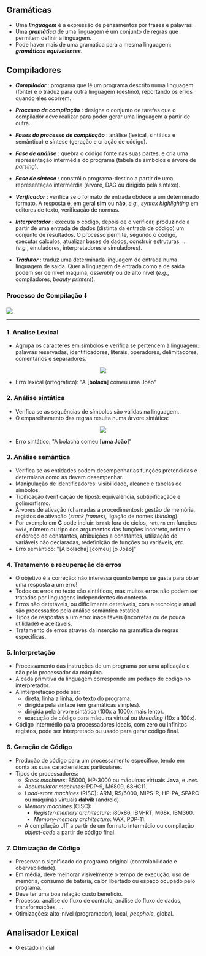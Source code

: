 ## Gramáticas
- Uma **_linguagem_** é a expressão de pensamentos por frases e palavras.
- Uma **_gramática_** de uma linguagem é um conjunto de regras que permitem definir a linguagem.
- Pode haver mais de uma gramática para a mesma linguagem: **_gramáticas equivalentes_**.

## Compiladores
- _**Compilador**_ : programa que lê um programa descrito numa linguagem (fonte) e o traduz para outra linguagem (destino), reportando os erros quando eles ocorrem.
- **_Processo de compilação_** : designa o conjunto de tarefas que o compilador deve realizar para poder gerar uma linguagem a partir de outra.
- **_Fases do processo de compilação_** : análise (lexical, sintática e semântica) e síntese (geração e criação de código).
- **_Fase de análise_** : quebra o código fonte nas suas partes, e cria uma representação intermédia do programa (tabela de símbolos e árvore de _parsing_).
- **_Fase de síntese_** : constrói o programa-destino a partir de uma representação intermérdia (árvore, DAG ou dirigido pela sintaxe).
  
- **_Verificador_** : verifica se o formato de entrada obdece a um determinado formato. A resposta é, em geral **sim** ou **não**, _e.g._, _syntax highlighting_ em editores de texto, verificação de normas.

- **_Interpretador_** : executa o código, depois de o verificar, produzindo a partir de uma entrada de dados (distinta da entrada de código) um conjunto de resultados. O processo permite, segundo o código, executar cálculos, atualizar bases de dados, construir estruturas, ... (_e.g._, emuladores, interpretadores e simuladores).

- **_Tradutor_** : traduz uma determinada linguagem de entrada numa linguagem de saída. Quer a linguagem de entrada como a de saída podem ser de nível máquina, _assembly_ ou de alto nível (_e.g._, compiladores, _beauty printers_).


### Processo de Compilação ⬇️
<img src="https://github.com/AfonsoPaula/Sigma-compiler/assets/67978137/df34a221-de8b-4e26-adfd-d97814ce2f92"/>

<hr>

### 1. Análise Lexical

- Agrupa os caracteres em símbolos e verifica se pertencem à linguagem: palavras reservadas, identificadores, literais, operadores, delimitadores, comentários e separadores.
  
<p align="center">
  <img src="https://github.com/AfonsoPaula/Sigma-compiler/assets/67978137/bc39cb43-bea2-43bf-bd0d-93152322be41">
</p>

- Erro lexical (ortográfico): "A [**bolaxa**] comeu uma João"

### 2. Análise sintática

- Verifica se as sequências de símbolos são válidas na linguagem.
- O emparelhamento das regras resulta numa árvore sintática:

<p align="center">
  <img src="https://github.com/AfonsoPaula/Sigma-compiler/assets/67978137/9a5d0f61-2292-4a0f-a66e-5d5f299a371c">
</p>

- Erro sintático: "A bolacha comeu [**uma João**]"

### 3. Análise semântica
- Verifica se as entidades podem desempenhar as funções pretendidas e determiana como as devem desempenhar.
- Manipulação de identificadores: visibilidade, alcance e tabelas de símbolos.
- Tipificação (verificação de tipos): equivalência, subtipificaçãoe e polimorfismo.
- Árvores de ativação (chamadas a procedimentos): gestão de memória, registos de ativação (_stack frames_), ligação de nomes (_binding_).
- Por exemplo em **C** pode incluir: ```break``` fora de ciclos, ```return``` em funções ```void```, número ou tipo dos argumentos das funções incorreto, retirar o endereço de constantes, atribuições a constantes, utilização de variáveis não declaradas, redefinição de funções ou variáveis, _etc_.
- Erro semântico: "[A bolacha] [comeu] [o João]"

### 4. Tratamento e recuperação de erros
- O objetivo é a correção: não interessa quanto tempo se gasta para obter uma resposta a um erro!
- Todos os erros no texto são sintáticos, mas muitos erros não podem ser tratados por linguagens independentes do contexto.
- Erros não detetáveis, ou dificilmente detetáveis, com a tecnologia atual são processados pela análise semântica estática.
- Tipos de respostas a um erro: inaceitáveis (incorretas ou de pouca utilidade) e aceitáveis.
- Tratamento de erros através da inserção na gramática de regras específicas.

### 5. Interpretação
- Processamento das instruções de um programa por uma aplicação e não pelo processador da máquina.
- A cada primitiva da linguagem corresponde um pedaço de código no interpretador.
- A interpretação pode ser:
  - direta, linha a linha, do texto do programa.
  - dirigida pela sintaxe (em gramáticas simples).
  - dirigida pela árvore sintática (100x a 1000x mais lento).
  - execução de código para máquina virtual ou _threading_ (10x a 100x).
- Código intermédio para processadores ideais, com zero ou infinitos registos, pode ser interpretado ou usado para gerar código final.

### 6. Geração de Código
- Produção de código para um processamento específico, tendo em conta as suas características particulares.
- Tipos de processadores:
  - _Stack machines_: B5000, HP-3000 ou máquinas virtuais **Java**, e **.net**.
  - _Accumulator machines_: PDP-9, M6809, 68HC11.
  - _Load-store machines_ (RISC): ARM, RS/6000, MIPS-R, HP-PA, SPARC ou máquinas virtuais **dalvik** (android).
  - _Memory machines_ (CISC):
    - _Register-memory architecture_: i80x86, IBM-RT, M68k, IBM360.
    - _Memory-memory architecture_: VAX, PDP-11.
  - A compilação JIT a partir de um formato intermédio ou compilação _object-code_ a partir de código final.
 
### 7. Otimização de Código
- Preservar o significado do programa original (controlabilidade e obervabilidade).
- Em média, deve melhorar visivelmente o tempo de execução, uso de memória, consumo de bateria, calor libertado ou espaço ocupado pelo programa.
- Deve ter uma boa relação custo benefício.
- Processo: análise do fluxo de controlo, análise do fluxo de dados, transformações, ...
- Otimizações: alto-nível (programador), local, _peephole_, global.

## Analisador Lexical

- O estado inicial
